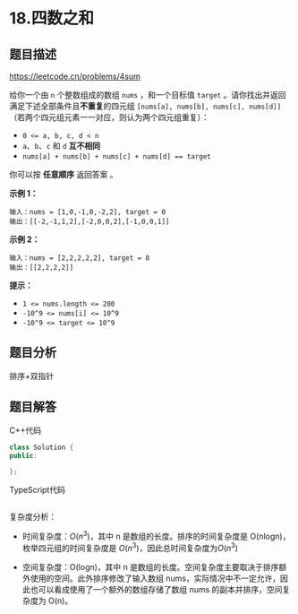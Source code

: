 # 18.四数之和

## 题目描述 

https://leetcode.cn/problems/4sum

给你一个由 `n` 个整数组成的数组 `nums` ，和一个目标值 `target` 。请你找出并返回满足下述全部条件且**不重复**的四元组 `[nums[a], nums[b], nums[c], nums[d]]` （若两个四元组元素一一对应，则认为两个四元组重复）：

- `0 <= a, b, c, d < n`
- `a`、`b`、`c` 和 `d` **互不相同**
- `nums[a] + nums[b] + nums[c] + nums[d] == target`

你可以按 **任意顺序** 返回答案 。

 

**示例 1：**

```
输入：nums = [1,0,-1,0,-2,2], target = 0
输出：[[-2,-1,1,2],[-2,0,0,2],[-1,0,0,1]]
```

**示例 2：**

```
输入：nums = [2,2,2,2,2], target = 8
输出：[[2,2,2,2]]
```

 

**提示：**

- `1 <= nums.length <= 200`
- `-10^9 <= nums[i] <= 10^9`
- `-10^9 <= target <= 10^9`



## 题目分析

排序+双指针



## 题目解答

C++代码

```c++
class Solution {
public:

};
```

TypeScript代码

```typescript

```

复杂度分析：

* 时间复杂度：$O(n^3)$，其中 n 是数组的长度。排序的时间复杂度是 O(nlogn)，枚举四元组的时间复杂度是 $O(n^3)$，因此总时间复杂度为$O(n^3)$ 
  
* 空间复杂度：O(logn)，其中 n 是数组的长度。空间复杂度主要取决于排序额外使用的空间。此外排序修改了输入数组 nums，实际情况中不一定允许，因此也可以看成使用了一个额外的数组存储了数组 nums 的副本并排序，空间复杂度为 O(n)。

